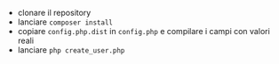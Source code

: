 - clonare il repository
- lanciare `composer install`
- copiare `config.php.dist` in `config.php` e compilare i campi con valori reali
- lanciare `php create_user.php`

